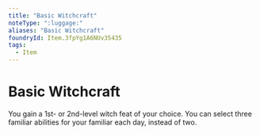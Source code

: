 ```yaml
---
title: "Basic Witchcraft"
noteType: ":luggage:"
aliases: "Basic Witchcraft"
foundryId: Item.3fpYg1A6NUv35435
tags:
  - Item
---
```


# Basic Witchcraft

You gain a 1st- or 2nd-level witch feat of your choice. You can select three familiar abilities for your familiar each day, instead of two.
